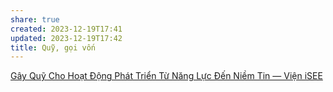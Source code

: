 ```yaml
---
share: true
created: 2023-12-19T17:41
updated: 2023-12-19T17:42
title: Quỹ, gọi vốn
---
```




[Gây Quỹ Cho Hoạt Động Phát Triển Từ Năng Lực Đến Niềm Tin — Viện iSEE](https://www.isee.org.vn/thu-vien/c8zk30ydi7y5ngxc99maqtpg3817r6-6d2cz)